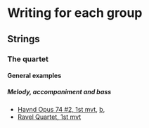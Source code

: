 
# Writing for each group

## Strings

### The quartet

#### General examples

##### Melody, accompaniment and bass
- [Haynd Opus 74 #2, 1st mvt](https://www.youtube.com/watch?v=_G446ab_0TE&t=6m47s), [b](https://www.youtube.com/watch?v=_G446ab_0TE&t=7m02s), 
- [Ravel Quartet, 1st mvt](https://www.youtube.com/watch?v=ieRQyyPowH0&t=1m53s) 
